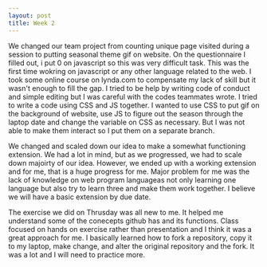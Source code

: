 ```yaml
---
layout: post
title: Week 2
---
```





We changed our team project from counting unique page visited during a session to putting seasonal theme gif on website. On the questionnaire I filled out, i put 0 on javascript so this was very difficult task. This was the first time wokring on javascript or any other language related to the web. I took some online course on lynda.com to compensate my lack of skill but it wasn't enough to fill the gap. I tried to be help by writing code of conduct and simple editing but I was careful with the codes teammates wrote. I tried to write a code using CSS and JS together. I wanted to use CSS to put gif on the background of website, use JS to figure out the season through the laptop date and change the variable on CSS as necessary. But I was not able to make them interact so I put them on a separate branch.

We changed and scaled down our idea to make a somewhat functioning extension. We had a lot in mind, but as we progressed, we had to scale down majoirty of our idea. However, we ended up with a working extension and for me, that is a huge progress for me. Major problem for me was the lack of knowledge on web program languageas not only learning one language but also try to learn three and make them work together. I believe we will have a basic extension by due date. 

The exercise we did on Thrusday was all new to me. It helped me understand some of the conecepts github has and its functions. Class focused on hands on exercise rather than presentation and I think it was a great approach for me. I basically learned how to fork a repository, copy it to my laptop, make change, and alter the original repository and the fork. It was a lot and I will need to practice more. 


